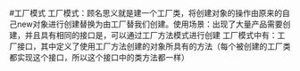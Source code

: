 #工厂模式
工厂模式：顾名思义就是建一个工厂类，将创建对象的操作由原来的自己new对象进行创建替换为由工厂替我们创建。使用场景：出现了大量产品需要创建，并且具有相同的接口是，可以通过工厂方法模式进行创建
工厂模式中有：工厂接口，其中定义了使用工厂方法创建的对象所具有的方法（每个被创建的工厂类都实现这个接口，所以这个接口中的类方法都一样）